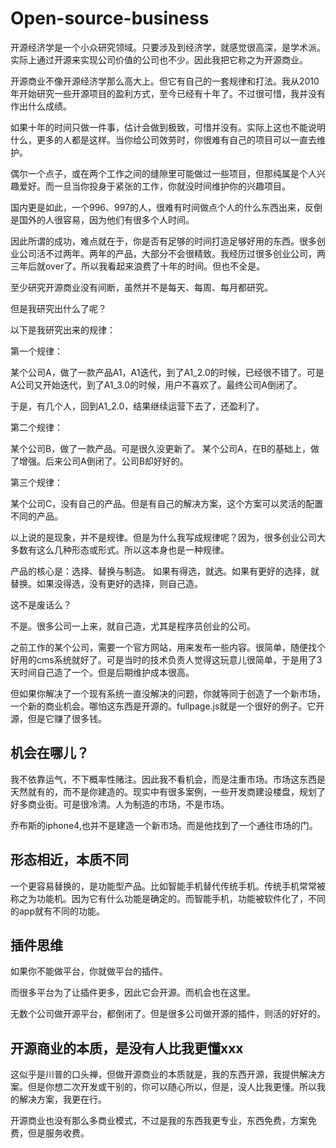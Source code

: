 # Open-source-business

开源经济学是一个小众研究领域。只要涉及到经济学，就感觉很高深，是学术派。实际上通过开源来实现公司价值的公司也不少。因此我把它称之为开源商业。

开源商业不像开源经济学那么高大上。但它有自己的一套规律和打法。我从2010年开始研究一些开源项目的盈利方式，至今已经有十年了。不过很可惜，我并没有作出什么成绩。

如果十年的时间只做一件事，估计会做到极致，可惜并没有。实际上这也不能说明什么，更多的人都是这样。当你给公司效劳时，你很难有自己的项目可以一直去维护。

偶尔一个点子，或在两个工作之间的缝隙里可能做过一些项目，但那纯属是个人兴趣爱好。而一旦当你投身于紧张的工作，你就没时间维护你的兴趣项目。

国内更是如此，一个996、997的人，很难有时间做点个人的什么东西出来，反倒是国外的人很容易，因为他们有很多个人时间。

因此所谓的成功，难点就在于，你是否有足够的时间打造足够好用的东西。很多创业公司活不过两年。两年的产品，大部分不会很精致。我经历过很多创业公司，两三年后就over了。所以我看起来浪费了十年的时间。但也不全是。

至少研究开源商业没有间断，虽然并不是每天、每周、每月都研究。

但是我研究出什么了呢？

以下是我研究出来的规律：

第一个规律：

某个公司A，做了一款产品A1，A1迭代，到了A1_2.0的时候，已经很不错了。可是A公司又开始迭代，到了A1_3.0的时候，用户不喜欢了。最终公司A倒闭了。

于是，有几个人，回到A1_2.0，结果继续运营下去了，还盈利了。

第二个规律：

某个公司B，做了一款产品。可是很久没更新了。
某个公司A，在B的基础上，做了增强。后来公司A倒闭了。公司B却好好的。

第三个规律：

某个公司C，没有自己的产品。但是有自己的解决方案，这个方案可以灵活的配置不同的产品。

以上说的是现象，并不是规律。但是为什么我写成规律呢？因为，很多创业公司大多数有这么几种形态或形式。所以这本身也是一种规律。



产品的核心是：选择、替换与制造。
如果有得选，就选。如果有更好的选择，就替换。如果没得选，没有更好的选择，则自己造。

这不是废话么？

不是。很多公司一上来，就自己造，尤其是程序员创业的公司。

之前工作的某个公司，需要一个官方网站，用来发布一些内容。很简单，随便找个好用的cms系统就好了。可是当时的技术负责人觉得这玩意儿很简单，于是用了3天时间自己造了一个。但是后期维护成本很高。

但如果你解决了一个现有系统一直没解决的问题，你就等同于创造了一个新市场，一个新的商业机会。哪怕这东西是开源的。fullpage.js就是一个很好的例子。它开源，但是它赚了很多钱。

## 机会在哪儿？

我不依靠运气，不下概率性赌注。因此我不看机会，而是注重市场。市场这东西是天然就有的，而不是你建造的。现实中有很多案例，一些开发商建设楼盘，规划了好多商业街。可是很冷清。人为制造的市场，不是市场。

乔布斯的iphone4,也并不是建造一个新市场。而是他找到了一个通往市场的门。


## 形态相近，本质不同

一个更容易替换的，是功能型产品。比如智能手机替代传统手机。传统手机常常被称之为功能机。因为它有什么功能是确定的。而智能手机，功能被软件化了，不同的app就有不同的功能。

## 插件思维

如果你不能做平台，你就做平台的插件。

而很多平台为了让插件更多，因此它会开源。而机会也在这里。

无数个公司做开源平台，都倒闭了。但是很多公司做开源的插件，则活的好好的。

## 开源商业的本质，是没有人比我更懂xxx

这似乎是川普的口头禅，但做开源商业的本质就是，我的东西开源，我提供解决方案。但是你想二次开发或干别的，你可以随心所以，但是，没人比我更懂。所以我的解决方案，我更在行。

开源商业也没有那么多商业模式，不过是我的东西我更专业，东西免费，方案免费，但是服务收费。
